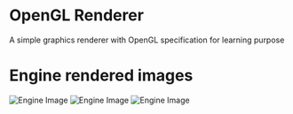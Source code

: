 # OpenGL Renderer
 A simple graphics renderer with OpenGL specification for learning purpose 

# Engine rendered images

![Engine Image](https://github.com/rheemcode/OpenGL_Renderer/blob/master/GLSandbox/Assets/EngineRender1.png)
![Engine Image](https://github.com/rheemcode/OpenGL_Renderer/blob/master/GLSandbox/Assets/EngineRender2.png)
![Engine Image](https://github.com/rheemcode/OpenGL_Renderer/blob/master/GLSandbox/Assets/EngineRender3.png)

